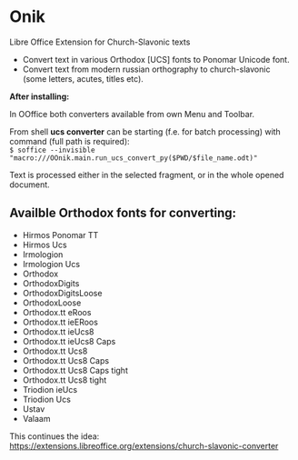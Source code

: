 # Onik
Libre Office Extension for Church-Slavonic texts  

<ul>
<li>Convert text in various Orthodox [UCS] fonts to Ponomar Unicode font.</li>  
<li>Convert text from modern russian orthography to church-slavonic (some letters, acutes, titles etc).</li>  
</ul>

**After installing:**  

In OOffice both converters available from own Menu and Toolbar.

From shell **ucs converter** can be starting (f.e. for batch processing) with command (full path is required):  
``$ soffice --invisible "macro:///OOnik.main.run_ucs_convert_py($PWD/$file_name.odt)"``  


Text is processed either in the selected fragment, or in the whole opened document.

## Availble Orthodox fonts for converting:  
<ul> 
<li>Hirmos Ponomar TT</li>
<li>Hirmos Ucs</li>
<li>Irmologion</li>
<li>Irmologion Ucs</li>
<li>Orthodox</li>
<li>OrthodoxDigits</li>
<li>OrthodoxDigitsLoose</li>
<li>OrthodoxLoose</li>
<li>Orthodox.tt eRoos</li>
<li>Orthodox.tt ieERoos</li>
<li>Orthodox.tt ieUcs8</li>
<li>Orthodox.tt ieUcs8 Caps</li>
<li>Orthodox.tt Ucs8</li>
<li>Orthodox.tt Ucs8 Caps</li>
<li>Orthodox.tt Ucs8 Caps tight</li>
<li>Orthodox.tt Ucs8 tight</li>
<li>Triodion ieUcs</li>
<li>Triodion Ucs</li>
<li>Ustav</li>
<li>Valaam</li>
</ul>  

This continues the idea:  
https://extensions.libreoffice.org/extensions/church-slavonic-converter
